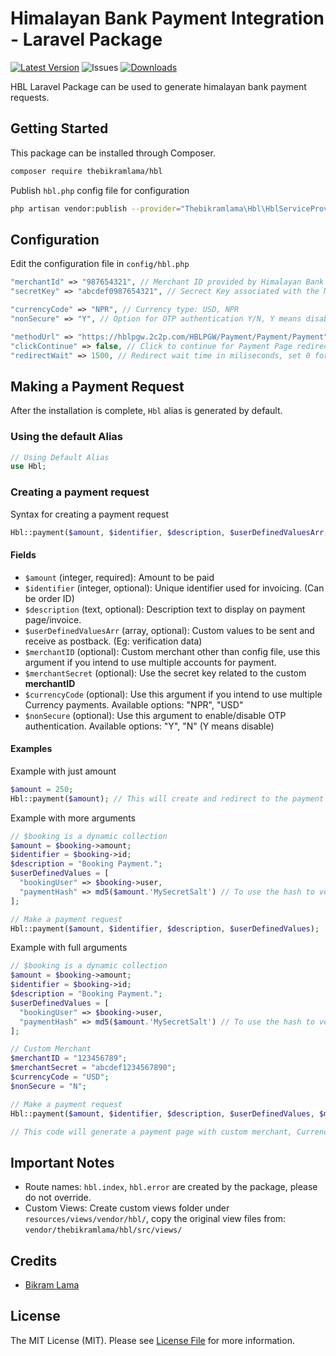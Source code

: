Himalayan Bank Payment Integration - Laravel Package
=============================

[![Latest Version](https://img.shields.io/github/v/release/TheBikramLama/hbl.svg?style=flat-square)](https://github.com/TheBikramLama/hbl/releases)
![Issues](https://img.shields.io/github/issues/TheBikramLama/hbl)
[![Downloads](https://img.shields.io/packagist/dt/TheBikramLama/hbl.svg?style=flat-square)](https://packagist.org/packages/thebikramlama/hbl)

HBL Laravel Package can be used to generate himalayan bank payment requests.

## Getting Started

This package can be installed through Composer.

```bash
composer require thebikramlama/hbl
```

Publish `hbl.php` config file for configuration
```bash
php artisan vendor:publish --provider="Thebikramlama\Hbl\HblServiceProvider"
```

## Configuration

Edit the configuration file in `config/hbl.php`
```php
"merchantId" => "987654321", // Merchant ID provided by Himalayan Bank
"secretKey" => "abcdef0987654321", // Secrect Key associated with the Merchant ID

"currencyCode" => "NPR", // Currency type: USD, NPR
"nonSecure" => "Y", // Option for OTP authentication Y/N, Y means disable authentication

"methodUrl" => "https://hblpgw.2c2p.com/HBLPGW/Payment/Payment/Payment", // Only update URL if needed
"clickContinue" => false, // Click to continue for Payment Page redirection true/false
"redirectWait" => 1500, // Redirect wait time in miliseconds, set 0 for no wait time
```

## Making a Payment Request

After the installation is complete, `Hbl` alias is generated by default.

### Using the default Alias
```php
// Using Default Alias
use Hbl;
```

### Creating a payment request
Syntax for creating a payment request
```php
Hbl::payment($amount, $identifier, $description, $userDefinedValuesArr, $merchantID, $merchantSecret, $currencyCode, $nonSecure);
```

#### Fields
- `$amount` (integer, required): Amount to be paid
- `$identifier` (integer, optional): Unique identifier used for invoicing. (Can be order ID)
- `$description` (text, optional): Description text to display on payment page/invoice.
- `$userDefinedValuesArr` (array, optional): Custom values to be sent and receive as postback. (Eg: verification data)
- `$merchantID` (optional): Custom merchant other than config file, use this argument if you intend to use multiple accounts for payment.
- `$merchantSecret` (optional): Use the secret key related to the custom **merchantID**
- `$currencyCode` (optional): Use this argument if you intend to use multiple Currency payments. Available options: "NPR", "USD"
- `$nonSecure` (optional): Use this argument to enable/disable OTP authentication. Available options: "Y", "N" (Y means disable)

#### Examples
Example with just amount
```php
$amount = 250;
Hbl::payment($amount); // This will create and redirect to the payment page of Rs/$ 250
```

Example with more arguments
```php
// $booking is a dynamic collection
$amount = $booking->amount;
$identifier = $booking->id;
$description = "Booking Payment.";
$userDefinedValues = [
  "bookingUser" => $booking->user,
  "paymentHash" => md5($amount.'MySecretSalt') // To use the hash to verify pament later
];

// Make a payment request
Hbl::payment($amount, $identifier, $description, $userDefinedValues);
```

Example with full arguments
```php
// $booking is a dynamic collection
$amount = $booking->amount;
$identifier = $booking->id;
$description = "Booking Payment.";
$userDefinedValues = [
  "bookingUser" => $booking->user,
  "paymentHash" => md5($amount.'MySecretSalt') // To use the hash to verify pament later
];

// Custom Merchant
$merchantID = "123456789";
$merchantSecret = "abcdef1234567890";
$currencyCode = "USD";
$nonSecure = "N";

// Make a payment request
Hbl::payment($amount, $identifier, $description, $userDefinedValues, $merchantID, $merchantSecret, $currencyCode, $nonSecure);

// This code will generate a payment page with custom merchant, Currency in US Dollars and Enable OTP authentication
```

## Important Notes
- Route names: `hbl.index`, `hbl.error` are created by the package, please do not override.
- Custom Views: Create custom views folder under `resources/views/vendor/hbl/`, copy the original view files from: `vendor/thebikramlama/hbl/src/views/`

## Credits
- [Bikram Lama](https://github.com/TheBikramLama)

## License

The MIT License (MIT). Please see [License File](LICENSE) for more information.
